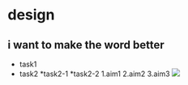 # design
## i want to make the word better
* task1
* task2
 *task2-1
 *task2-2
1.aim1
2.aim2
3.aim3
  ![](https://gitlab.com/picbed/bed/uploads/75985eac80cb11269120d0283ce6a8a5/logo.png)


